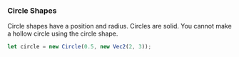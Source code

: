 ### Circle Shapes
Circle shapes have a position and radius. Circles are solid. You cannot
make a hollow circle using the circle shape.

```js
let circle = new Circle(0.5, new Vec2(2, 3));
```
